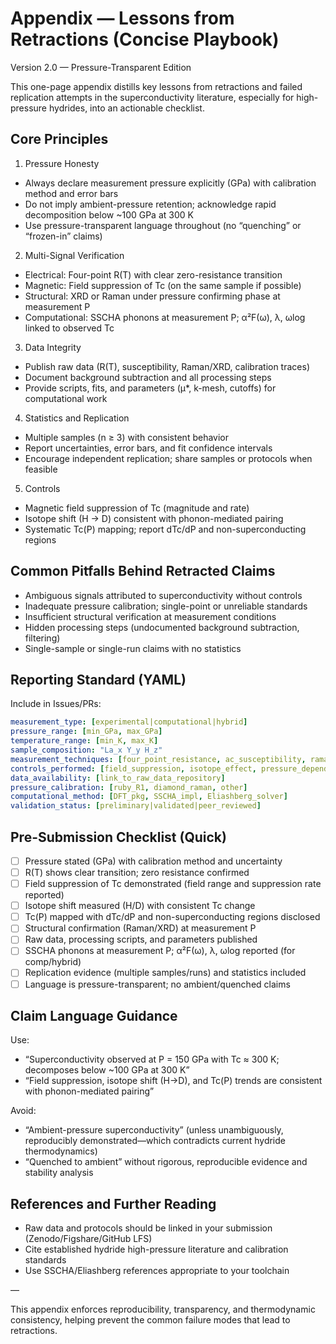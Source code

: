 # Appendix — Lessons from Retractions (Concise Playbook)

Version 2.0 — Pressure-Transparent Edition

This one-page appendix distills key lessons from retractions and failed replication attempts in the superconductivity literature, especially for high-pressure hydrides, into an actionable checklist.

## Core Principles

1) Pressure Honesty
- Always declare measurement pressure explicitly (GPa) with calibration method and error bars
- Do not imply ambient-pressure retention; acknowledge rapid decomposition below ~100 GPa at 300 K
- Use pressure-transparent language throughout (no “quenching” or “frozen-in” claims)

2) Multi-Signal Verification
- Electrical: Four-point R(T) with clear zero-resistance transition
- Magnetic: Field suppression of Tc (on the same sample if possible)
- Structural: XRD or Raman under pressure confirming phase at measurement P
- Computational: SSCHA phonons at measurement P; α²F(ω), λ, ωlog linked to observed Tc

3) Data Integrity
- Publish raw data (R(T), susceptibility, Raman/XRD, calibration traces)
- Document background subtraction and all processing steps
- Provide scripts, fits, and parameters (μ*, k-mesh, cutoffs) for computational work

4) Statistics and Replication
- Multiple samples (n ≥ 3) with consistent behavior
- Report uncertainties, error bars, and fit confidence intervals
- Encourage independent replication; share samples or protocols when feasible

5) Controls
- Magnetic field suppression of Tc (magnitude and rate)
- Isotope shift (H → D) consistent with phonon-mediated pairing
- Systematic Tc(P) mapping; report dTc/dP and non-superconducting regions

## Common Pitfalls Behind Retracted Claims

- Ambiguous signals attributed to superconductivity without controls
- Inadequate pressure calibration; single-point or unreliable standards
- Insufficient structural verification at measurement conditions
- Hidden processing steps (undocumented background subtraction, filtering)
- Single-sample or single-run claims with no statistics

## Reporting Standard (YAML)

Include in Issues/PRs:

```yaml
measurement_type: [experimental|computational|hybrid]
pressure_range: [min_GPa, max_GPa]
temperature_range: [min_K, max_K]
sample_composition: "La_x Y_y H_z"
measurement_techniques: [four_point_resistance, ac_susceptibility, raman, xrd]
controls_performed: [field_suppression, isotope_effect, pressure_dependence]
data_availability: [link_to_raw_data_repository]
pressure_calibration: [ruby_R1, diamond_raman, other]
computational_method: [DFT_pkg, SSCHA_impl, Eliashberg_solver]
validation_status: [preliminary|validated|peer_reviewed]
```

## Pre-Submission Checklist (Quick)

- [ ] Pressure stated (GPa) with calibration method and uncertainty
- [ ] R(T) shows clear transition; zero resistance confirmed
- [ ] Field suppression of Tc demonstrated (field range and suppression rate reported)
- [ ] Isotope shift measured (H/D) with consistent Tc change
- [ ] Tc(P) mapped with dTc/dP and non-superconducting regions disclosed
- [ ] Structural confirmation (Raman/XRD) at measurement P
- [ ] Raw data, processing scripts, and parameters published
- [ ] SSCHA phonons at measurement P; α²F(ω), λ, ωlog reported (for comp/hybrid)
- [ ] Replication evidence (multiple samples/runs) and statistics included
- [ ] Language is pressure-transparent; no ambient/quenched claims

## Claim Language Guidance

Use:
- “Superconductivity observed at P = 150 GPa with Tc ≈ 300 K; decomposes below ~100 GPa at 300 K”
- “Field suppression, isotope shift (H→D), and Tc(P) trends are consistent with phonon-mediated pairing”

Avoid:
- “Ambient-pressure superconductivity” (unless unambiguously, reproducibly demonstrated—which contradicts current hydride thermodynamics)
- “Quenched to ambient” without rigorous, reproducible evidence and stability analysis

## References and Further Reading

- Raw data and protocols should be linked in your submission (Zenodo/Figshare/GitHub LFS)
- Cite established hydride high-pressure literature and calibration standards
- Use SSCHA/Eliashberg references appropriate to your toolchain

—

This appendix enforces reproducibility, transparency, and thermodynamic consistency, helping prevent the common failure modes that lead to retractions.
